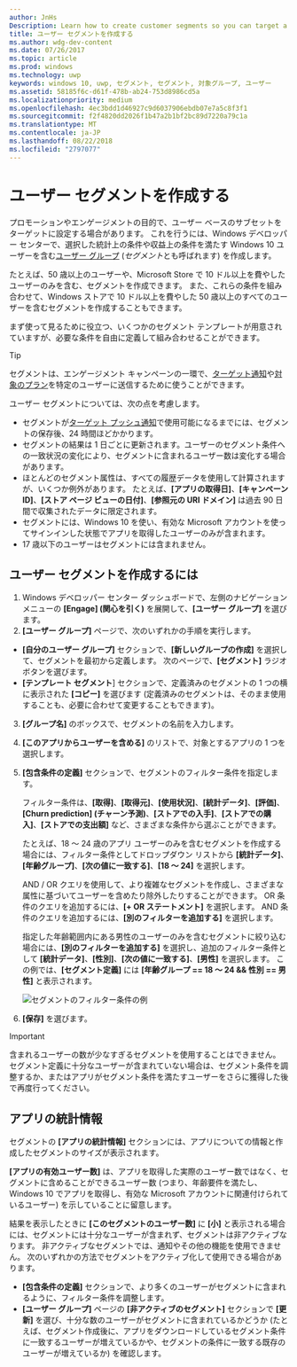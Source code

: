 ```yaml
---
author: JnHs
Description: Learn how to create customer segments so you can target a subset of your customer base for promotional or engagement purposes.
title: ユーザー セグメントを作成する
ms.author: wdg-dev-content
ms.date: 07/26/2017
ms.topic: article
ms.prod: windows
ms.technology: uwp
keywords: windows 10, uwp, セグメント, セグメント, 対象グループ, ユーザー
ms.assetid: 58185f6c-d61f-478b-ab24-753d8986cd5a
ms.localizationpriority: medium
ms.openlocfilehash: 4ec3bdd1d46927c9d6037906ebdb07e7a5c8f3f1
ms.sourcegitcommit: f2f4820dd2026f1b47a2b1bf2bc89d7220a79c1a
ms.translationtype: MT
ms.contentlocale: ja-JP
ms.lasthandoff: 08/22/2018
ms.locfileid: "2797077"
---
```

# <a name="create-customer-segments"></a>ユーザー セグメントを作成する

プロモーションやエンゲージメントの目的で、ユーザー ベースのサブセットをターゲットに設定する場合があります。 これを行うには、Windows デベロッパー センターで、選択した統計上の条件や収益上の条件を満たす Windows 10 ユーザーを含む[ユーザー グループ](create-customer-groups.md) (*セグメント*とも呼ばれます) を作成します。

たとえば、50 歳以上のユーザーや、Microsoft Store で 10 ドル以上を費やしたユーザーのみを含む、セグメントを作成できます。 また、これらの条件を組み合わせて、Windows ストアで 10 ドル以上を費やした 50 歳以上のすべてのユーザーを含むセグメントを作成することもできます。 

まず使って見るために役立つ、いくつかのセグメント テンプレートが用意されていますが、必要な条件を自由に定義して組み合わせることができます。

> [!TIP]
> セグメントは、エンゲージメント キャンペーンの一環で、[ターゲット通知](send-push-notifications-to-your-apps-customers.md)や[対象のプラン](use-targeted-offers-to-maximize-engagement-and-conversions.md)を特定のユーザーに送信するために使うことができます。

ユーザー セグメントについては、次の点を考慮します。
- セグメントが[ターゲット プッシュ通知](send-push-notifications-to-your-apps-customers.md)で使用可能になるまでには、セグメントの保存後、24 時間ほどかかります。
- セグメントの結果は 1 日ごとに更新されます。ユーザーのセグメント条件への一致状況の変化により、セグメントに含まれるユーザー数は変化する場合があります。
- ほとんどのセグメント属性は、すべての履歴データを使用して計算されますが、いくつか例外があります。 たとえば、**[アプリの取得日]**、**[キャンペーン ID]**、**[ストア ページ ビューの日付]**、**[参照元の URI ドメイン]** は過去 90 日間で収集されたデータに限定されます。
- セグメントには、Windows 10 を使い、有効な Microsoft アカウントを使ってサインインした状態でアプリを取得したユーザーのみが含まれます。 
- 17 歳以下のユーザーはセグメントには含まれません。

## <a name="to-create-a-customer-segment"></a>ユーザー セグメントを作成するには

1.  Windows デベロッパー センター ダッシュボードで、左側のナビゲーション メニューの **[Engage] (関心を引く)** を展開して、**[ユーザー グループ]** を選びます。
2.  **[ユーザー グループ]** ページで、次のいずれかの手順を実行します。
 - **[自分のユーザー グループ]** セクションで、**[新しいグループの作成]** を選択して、セグメントを最初から定義します。 次のページで、**[セグメント]** ラジオ ボタンを選びます。
 - **[テンプレート セグメント**] セクションで、定義済みのセグメントの 1 つの横に表示された **[コピー]** を選びます (定義済みのセグメントは、そのまま使用することも、必要に合わせて変更することもできます)。
3.  **[グループ名]** のボックスで、セグメントの名前を入力します。
4.  **[このアプリからユーザーを含める]** のリストで、対象とするアプリの 1 つを選択します。
5.  **[包含条件の定義]** セクションで、セグメントのフィルター条件を指定します。

    フィルター条件は、**[取得]**、**[取得元]**、**[使用状況]**、**[統計データ]**、**[評価]**、**[Churn prediction] (チャーン予測)**、**[ストアでの入手]**、**[ストアでの購入]**、**[ストアでの支出額]** など、さまざまな条件から選ぶことができます。

    たとえば、18 ～ 24 歳のアプリ ユーザーのみを含むセグメントを作成する場合には、フィルター条件としてドロップダウン リストから **[統計データ]**、**[年齢グループ]**、**[次の値に一致する]**、**[18 ～ 24]** を選択します。

    AND / OR クエリを使用して、より複雑なセグメントを作成し、さまざまな属性に基づいてユーザーを含めたり除外したりすることができます。 OR 条件のクエリを追加するには、**[+ OR ステートメント]** を選択します。 AND 条件のクエリを追加するには、**[別のフィルターを追加する]** を選択します。

    指定した年齢範囲内にある男性のユーザーのみを含むセグメントに絞り込む場合には、**[別のフィルターを追加する]** を選択し、追加のフィルター条件として **[統計データ]**、**[性別]**、**[次の値に一致する]**、**[男性]** を選択します。 この例では、**[セグメント定義]** には **[年齢グループ == 18 ～ 24 && 性別 == 男性]** と表示されます。

    ![セグメントのフィルター条件の例](images/create-segment-inclusions.png)
6. **[保存]** を選びます。

> [!IMPORTANT]
> 含まれるユーザーの数が少なすぎるセグメントを使用することはできません。 セグメント定義に十分なユーザーが含まれていない場合は、セグメント条件を調整するか、またはアプリがセグメント条件を満たすユーザーをさらに獲得した後で再度行ってください。


## <a name="app-statistics"></a>アプリの統計情報

セグメントの **[アプリの統計情報]** セクションには、アプリについての情報と作成したセグメントのサイズが表示されます。

**[アプリの有効ユーザー数]** は、アプリを取得した実際のユーザー数ではなく、セグメントに含めることができるユーザー数 (つまり、年齢要件を満たし、Windows 10 でアプリを取得し、有効な Microsoft アカウントに関連付けられているユーザー) を示していることに留意します。

結果を表示したときに **[このセグメントのユーザー数]** に **[小]** と表示される場合には、セグメントには十分なユーザーが含まれず、セグメントは非アクティブなります。 非アクティブなセグメントでは、通知やその他の機能を使用できません。 次のいずれかの方法でセグメントをアクティブ化して使用できる場合があります。

- **[包含条件の定義]** セクションで、より多くのユーザーがセグメントに含まれるように、フィルター条件を調整します。
- **[ユーザー グループ]** ページの **[非アクティブのセグメント]** セクションで **[更新]** を選び、十分な数のユーザーがセグメントに含まれているかどうか (たとえば、セグメント作成後に、アプリをダウンロードしているセグメント条件に一致するユーザーが増えているかや、セグメントの条件に一致する既存のユーザーが増えているか) を確認します。
